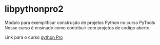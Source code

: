 # libpythonpro2
Módulo para exemplificar construção de projetos Python no curso PyTools
Nesse curso é ensinado como contribuir com projetos de codigo aberto

Link para o curso [python Pro](https://www.python.pro.br/)
